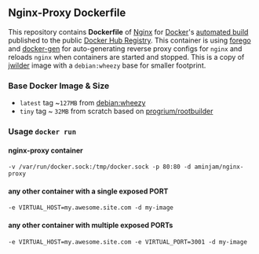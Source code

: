 ## Nginx-Proxy Dockerfile

This repository contains **Dockerfile** of [Nginx](http://nginx.org/) for [Docker](https://www.docker.com/)'s [automated build](https://github.com/aminjam/docker-containers/tree/nginx-proxy) published to the public [Docker Hub Registry](https://registry.hub.docker.com/u/aminjam/nginx-proxy/).
This container is using [forego](https://github.com/ddollar/forego) and [docker-gen](https://github.com/jwilder/docker-gen) for auto-generating reverse proxy configs for `nginx` and reloads `nginx` when containers are started and stopped.
This is a copy of [jwilder](https://registry.hub.docker.com/u/jwilder/nginx-proxy/) image with a `debian:wheezy` base for smaller footprint.

### Base Docker Image & Size
* `latest` tag ~`127MB` from [debian:wheezy](https://registry.hub.docker.com/_/debian/)
* `tiny` tag ~ `32MB`  from scratch based on [progrium/rootbuilder](https://registry.hub.docker.com/u/progrium/rootbuilder/)

### Usage `docker run`

#### nginx-proxy container
    -v /var/run/docker.sock:/tmp/docker.sock -p 80:80 -d aminjam/nginx-proxy

#### any other container with a single exposed PORT
    -e VIRTUAL_HOST=my.awesome.site.com -d my-image

#### any other container with multiple exposed PORTs
    -e VIRTUAL_HOST=my.awesome.site.com -e VIRTUAL_PORT=3001 -d my-image
